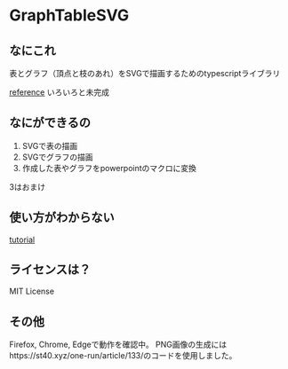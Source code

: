 
# GraphTableSVG

## なにこれ
表とグラフ（頂点と枝のあれ）をSVGで描画するためのtypescriptライブラリ

[reference](https://mklemma.github.io/GraphTableSVG/typedoc/index.html "reference")
いろいろと未完成

## なにができるの
1. SVGで表の描画
2. SVGでグラフの描画
3. 作成した表やグラフをpowerpointのマクロに変換

3はおまけ

## 使い方がわからない
[tutorial](https://mklemma.github.io/GraphTableSVG/tutorial.html "tutorial")

## ライセンスは？
MIT License

## その他
Firefox, Chrome, Edgeで動作を確認中。
PNG画像の生成にはhttps://st40.xyz/one-run/article/133/のコードを使用しました。